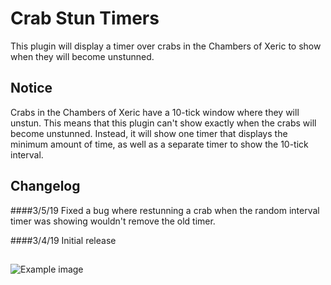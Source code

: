 # Crab Stun Timers
This plugin will display a timer over crabs in the Chambers of Xeric to show when they will become unstunned.

## Notice
Crabs in the Chambers of Xeric have a 10-tick window where they will unstun. This means that this plugin can't show 
exactly when the crabs will become unstunned. Instead, it will show one timer that displays the minimum amount of time, 
as well as a separate timer to show the 10-tick interval.

## Changelog
####3/5/19
Fixed a bug where restunning a crab when the random interval timer was showing wouldn't remove the old timer. 

####3/4/19
Initial release

##

![Example image](https://i.imgur.com/AKp5BEY.png)
